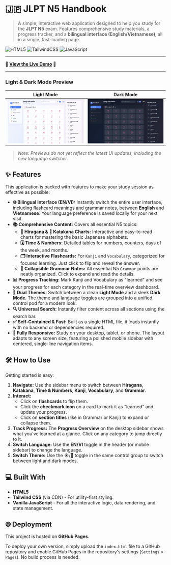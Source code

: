 # 🇯🇵 JLPT N5 Handbook

> A simple, interactive web application designed to help you study for the **JLPT N5** exam. Features comprehensive study materials, a progress tracker, and a **bilingual interface (English/Vietnamese)**, all in a single, fast-loading page.

![HTML5](https://img.shields.io/badge/HTML5-E34F26?style=for-the-badge&logo=html5&logoColor=white)
![TailwindCSS](https://img.shields.io/badge/Tailwind_CSS-38B2AC?style=for-the-badge&logo=tailwind-css&logoColor=white)
![JavaScript](https://img.shields.io/badge/JavaScript-F7DF1E?style=for-the-badge&logo=javascript&logoColor=black)

---

**🚀 [View the Live Demo](https://ghuyphan.github.io/n5-handbook/) 🚀**

---

### Light & Dark Mode Preview

| Light Mode | Dark Mode |
| :---: | :---: |
| ![App Screenshot Light](./AppDemo-Light.png) | ![App Screenshot Dark](./AppDemo-Dark.png) |
> *Note: Previews do not yet reflect the latest UI updates, including the new language switcher.*

## ✨ Features

This application is packed with features to make your study session as effective as possible:

* **🌐 Bilingual Interface (EN/VI):** Instantly switch the entire user interface, including flashcard meanings and grammar notes, between **English** and **Vietnamese**. Your language preference is saved locally for your next visit.
* **📚 Comprehensive Content:** Covers all essential N5 topics:
    * **🌸 Hiragana & 🤖 Katakana Charts:** Interactive and easy-to-read charts for mastering the basic Japanese alphabets.
    * **🗓️ Time & Numbers:** Detailed tables for numbers, counters, days of the week, and months.
    * **🗂️ Interactive Flashcards:** For `Kanji` and `Vocabulary`, categorized for focused learning. Just click to flip and reveal the answer.
    * **📖 Collapsible Grammar Notes:** All essential N5 `Grammar` points are neatly organized. Click to expand and read the details.
* **📊 Progress Tracking:** Mark Kanji and Vocabulary as "learned" and see your progress for each category in the real-time overview dashboard.
* **🎨 Dual Themes:** Switch between a clean **Light Mode** and a sleek **Dark Mode**. The theme and language toggles are grouped into a unified control pod for a modern look.
* **🔍 Universal Search:** Instantly filter content across all sections using the search bar.
* **✅ Self-Contained & Fast:** Built as a single HTML file, it loads instantly with no backend or dependencies required.
* **📱 Fully Responsive:** Study on your desktop, tablet, or phone. The layout adapts to any screen size, featuring a polished mobile sidebar with centered, single-line navigation items.

## 🛠️ How to Use

Getting started is easy:

1.  **Navigate:** Use the sidebar menu to switch between **Hiragana**, **Katakana**, **Time & Numbers**, **Kanji**, **Vocabulary**, and **Grammar**.
2.  **Interact:**
    * Click on **flashcards** to flip them.
    * Click the **checkmark icon** on a card to mark it as "learned" and update your progress.
    * Click on **section titles** (like in Grammar or Kanji) to expand or collapse them.
3.  **Track Progress:** The **Progress Overview** on the desktop sidebar shows what you've learned at a glance. Click on any category to jump directly to it.
4.  **Switch Language:** Use the **EN/VI** toggle in the header (or mobile sidebar) to change the language.
5.  **Switch Theme:** Use the ☀️/🌙 toggle in the same control group to switch between light and dark modes.

## 💻 Built With

* **HTML5**
* **Tailwind CSS** (via CDN) - For utility-first styling.
* **Vanilla JavaScript** - For all the interactive logic, data rendering, and state management.

## 🌐 Deployment

This project is hosted on **GitHub Pages**.

To deploy your own version, simply upload the `index.html` file to a GitHub repository and enable GitHub Pages in the repository's settings (`Settings` > `Pages`). No build process is needed.